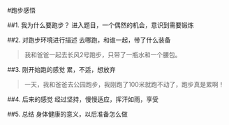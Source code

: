 #跑步感悟

##1. 我为什么要跑步？
进入题目，一个偶然的机会，意识到需要锻炼

##2. 对跑步环境进行描述
去哪跑，和谁一起，带了什么装备
>我和爸爸一起去长风2号跑步，只带了一瓶水和一个腰包。

##3. 刚开始跑的感觉
累，不适，想放弃
>一天，我和爸爸去公园跑步，我刚跑了100米就跑不动了，跑步真是累啊！

##4. 后来的感觉
经过坚持，慢慢适应，挥汗如雨，享受

##5. 总结
身体健康的意义，以后准备怎么做
